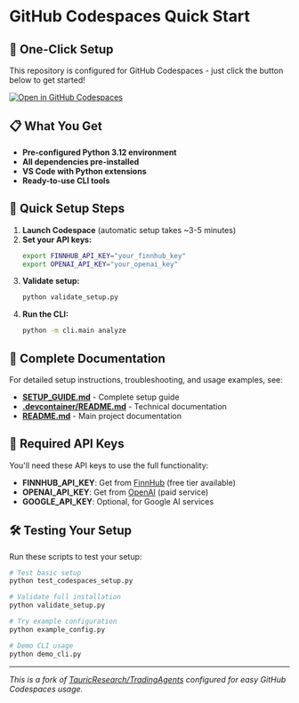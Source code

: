 # GitHub Codespaces Quick Start

## 🚀 One-Click Setup

This repository is configured for GitHub Codespaces - just click the button below to get started!

[![Open in GitHub Codespaces](https://github.com/codespaces/badge.svg)](https://codespaces.new/sidhunt/TradingAgents)

## 📋 What You Get

- **Pre-configured Python 3.12 environment**
- **All dependencies pre-installed**
- **VS Code with Python extensions**
- **Ready-to-use CLI tools**

## 🔧 Quick Setup Steps

1. **Launch Codespace** (automatic setup takes ~3-5 minutes)
2. **Set your API keys:**
   ```bash
   export FINNHUB_API_KEY="your_finnhub_key"
   export OPENAI_API_KEY="your_openai_key"
   ```
3. **Validate setup:**
   ```bash
   python validate_setup.py
   ```
4. **Run the CLI:**
   ```bash
   python -m cli.main analyze
   ```

## 📖 Complete Documentation

For detailed setup instructions, troubleshooting, and usage examples, see:
- **[SETUP_GUIDE.md](SETUP_GUIDE.md)** - Complete setup guide
- **[.devcontainer/README.md](.devcontainer/README.md)** - Technical documentation
- **[README.md](README.md)** - Main project documentation

## 🔑 Required API Keys

You'll need these API keys to use the full functionality:

- **FINNHUB_API_KEY**: Get from [FinnHub](https://finnhub.io/) (free tier available)
- **OPENAI_API_KEY**: Get from [OpenAI](https://platform.openai.com/) (paid service)
- **GOOGLE_API_KEY**: Optional, for Google AI services

## 🛠️ Testing Your Setup

Run these scripts to test your setup:

```bash
# Test basic setup
python test_codespaces_setup.py

# Validate full installation
python validate_setup.py

# Try example configuration
python example_config.py

# Demo CLI usage
python demo_cli.py
```

---

*This is a fork of [TauricResearch/TradingAgents](https://github.com/TauricResearch/TradingAgents) configured for easy GitHub Codespaces usage.*
